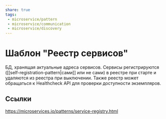 ```yaml
---
share: true
tags:
 - microservice/pattern
 - microservice/communication
 - microservice/discovery
---
```

# Шаблон "Реестр сервисов"
БД, хранящая актуальные адреса сервисов. Сервисы регистрируются ([[self-registration-pattern|сами]] или не сами) в реестре при старте и удаляются из реестра при выключении. Также реестр может обращаться к Healthcheck API  для проверки доступности экземпляров.
## Ссылки
https://microservices.io/patterns/service-registry.html

